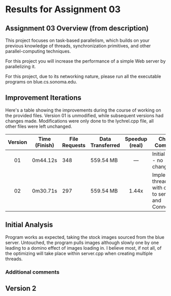 # Results for Assignment 03

## Assignment 03 Overview (from description)

This project focuses on task-based parallelism, which builds on your previous knowledge of threads, synchronization primitives, and other parallel-computing techniques.

For this project you will increase the performance of a simple Web server by parallelizing it.

For this project, due to its networking nature, please run all the executable programs on blue.cs.sonoma.edu.

## Improvement Iterations

Here's a table showing the improvements during the course of working on the provided files. Version 01 is unmodified, while subsequent versions had changes made. Modifications were only done to the lychrel.cpp file, all other files were left unchanged.

| Version | Time (Finish) |  File Requests |  Data Transferred | Speedup (real) |  Change Comments |
| :-----: | ----------- | ------------ | ----------- | :-----: | ------- | 
| 01 | 0m44.12s | 348 | 559.54 MB | &mdash; | Initial version - no changes |
| 02 | 0m30.71s | 297 | 559.54 MB | 1.44x | Implemented threading with change to server.cpp and Connection.h |


## Initial Analysis
Program works as expected, taking the stock images sourced from the blue server. Untouched, the program pulls images although slowly one by one leading to a domino effect of images loading in. I believe most, if not all, of the optimizing will take place within server.cpp when creating multiple threads.

### Additional comments

## Version 2




